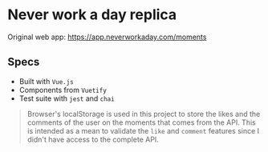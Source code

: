 # Never work a day replica
Original web app: https://app.neverworkaday.com/moments

## Specs
 - Built with `Vue.js`
 - Components from `Vuetify`
 - Test suite with  `jest` and `chai`

> Browser's localStorage is used in this project to store the likes and the comments of the user on the moments that comes from the API. This is intended as a mean to validate the `like` and `comment` features since I didn't have access to the complete API.
